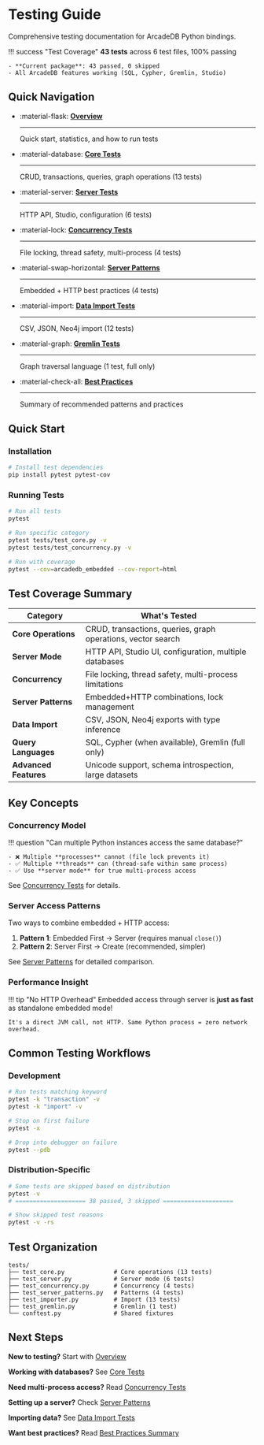 # Testing Guide

Comprehensive testing documentation for ArcadeDB Python bindings.

!!! success "Test Coverage"
    **43 tests** across 6 test files, 100% passing

    - **Current package**: 43 passed, 0 skipped
    - All ArcadeDB features working (SQL, Cypher, Gremlin, Studio)

## Quick Navigation

<div class="grid cards" markdown>

-   :material-flask: **[Overview](testing/overview.md)**

    ---

    Quick start, statistics, and how to run tests

-   :material-database: **[Core Tests](testing/test-core.md)**

    ---

    CRUD, transactions, queries, graph operations (13 tests)

-   :material-server: **[Server Tests](testing/test-server.md)**

    ---

    HTTP API, Studio, configuration (6 tests)

-   :material-lock: **[Concurrency Tests](testing/test-concurrency.md)**

    ---

    File locking, thread safety, multi-process (4 tests)

-   :material-swap-horizontal: **[Server Patterns](testing/test-server-patterns.md)**

    ---

    Embedded + HTTP best practices (4 tests)

-   :material-import: **[Data Import Tests](testing/test-importer.md)**

    ---

    CSV, JSON, Neo4j import (12 tests)

-   :material-graph: **[Gremlin Tests](testing/test-gremlin.md)**

    ---

    Graph traversal language (1 test, full only)

-   :material-check-all: **[Best Practices](testing/best-practices.md)**

    ---

    Summary of recommended patterns and practices

</div>

## Quick Start

### Installation

```bash
# Install test dependencies
pip install pytest pytest-cov
```

### Running Tests

```bash
# Run all tests
pytest

# Run specific category
pytest tests/test_core.py -v
pytest tests/test_concurrency.py -v

# Run with coverage
pytest --cov=arcadedb_embedded --cov-report=html
```

## Test Coverage Summary

| Category | What's Tested |
|----------|---------------|
| **Core Operations** | CRUD, transactions, queries, graph operations, vector search |
| **Server Mode** | HTTP API, Studio UI, configuration, multiple databases |
| **Concurrency** | File locking, thread safety, multi-process limitations |
| **Server Patterns** | Embedded+HTTP combinations, lock management |
| **Data Import** | CSV, JSON, Neo4j exports with type inference |
| **Query Languages** | SQL, Cypher (when available), Gremlin (full only) |
| **Advanced Features** | Unicode support, schema introspection, large datasets |

## Key Concepts

### Concurrency Model

!!! question "Can multiple Python instances access the same database?"

    - ❌ Multiple **processes** cannot (file lock prevents it)
    - ✅ Multiple **threads** can (thread-safe within same process)
    - ✅ Use **server mode** for true multi-process access

See [Concurrency Tests](testing/test-concurrency.md) for details.

### Server Access Patterns

Two ways to combine embedded + HTTP access:

1. **Pattern 1**: Embedded First → Server (requires manual `close()`)
2. **Pattern 2**: Server First → Create (recommended, simpler)

See [Server Patterns](testing/test-server-patterns.md) for detailed comparison.

### Performance Insight

!!! tip "No HTTP Overhead"
    Embedded access through server is **just as fast** as standalone embedded mode!

    It's a direct JVM call, not HTTP. Same Python process = zero network overhead.

## Common Testing Workflows

### Development

```bash
# Run tests matching keyword
pytest -k "transaction" -v
pytest -k "import" -v

# Stop on first failure
pytest -x

# Drop into debugger on failure
pytest --pdb
```

### Distribution-Specific

```bash
# Some tests are skipped based on distribution
pytest -v
# ==================== 38 passed, 3 skipped ====================

# Show skipped test reasons
pytest -v -rs
```

## Test Organization

```
tests/
├── test_core.py              # Core operations (13 tests)
├── test_server.py            # Server mode (6 tests)
├── test_concurrency.py       # Concurrency (4 tests)
├── test_server_patterns.py   # Patterns (4 tests)
├── test_importer.py          # Import (13 tests)
├── test_gremlin.py           # Gremlin (1 test)
└── conftest.py               # Shared fixtures
```

## Next Steps

**New to testing?** Start with [Overview](testing/overview.md)

**Working with databases?** See [Core Tests](testing/test-core.md)

**Need multi-process access?** Read [Concurrency Tests](testing/test-concurrency.md)

**Setting up a server?** Check [Server Patterns](testing/test-server-patterns.md)

**Importing data?** See [Data Import Tests](testing/test-importer.md)

**Want best practices?** Read [Best Practices Summary](testing/best-practices.md)
